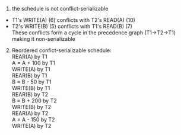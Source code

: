 1. the schedule is not conflict-serializable
- T1's WRITE(A) (6) conflicts with T2's READ(A) (10)
- T2's WRITE(B) (5) conflicts with T1's READ(B) (7) </br>
These conflicts form a cycle in the precedence graph (T1→T2→T1) making it non-serializable

2. Reordered confict-serializable schedule: </br>
REAR(A) by T1  </br>
A = A + 100 by T1 </br>
WRITE(A) by T1 </br>
REAR(B) by T1 </br>
B = B - 50 by T1 </br>
WRITE(B) by T1 </br>
REAR(B) by T2 </br>
B = B + 200 by T2  </br>
WRITE(B) by T2  </br>
REAR(A) by T2 </br>
A = A - 150 by T2 </br>
WRITE(A) by T2 </br>
